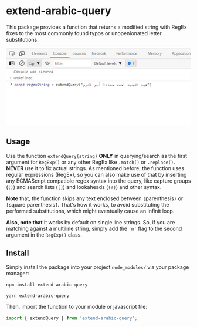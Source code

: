 # extend-arabic-query

This package provides a function that returns a modified string with RegEx fixes to the most commonly found typos or unopenionated letter substitutions.

![Usage example showing the use of match method on a string against another string with substituted letter](./statics/usage_example.gif)

## Usage

Use the function `extendQuery(string)` **ONLY** in querying/search as the first argument for `RegExp()` or any other RegEx like `.match()` or `.replace()`. **NEVER** use it to fix actual strings.
As mentioned before, the function uses regular expressions (RegEx), so you can also make use of that by inserting any ECMAScript compatible regex syntax into the query, like capture groups (`()`) and search lists (`[]`) and lookaheads (`(?)`) and other syntax.

**Note** that, the function skips any text enclosed between `(`parenthesis`)` or `[`square parenthesis`]`. That's how it works, to avoid substituting the performed substitutions, which might eventually cause an infinit loop.

**Also, note that** it works by default on single line strings. So, if you are matching against a multiline string, simply add the `'m'` flag to the second argument in the `RegExp()` class.

## Install

Simply install the package into your project `node_modules/` via your package manager:

```
npm install extend-arabic-query
```

```
yarn extend-arabic-query
```

Then, import the function to your module or javascript file:

```js
import { extendQuery } from 'extend-arabic-query';
```

